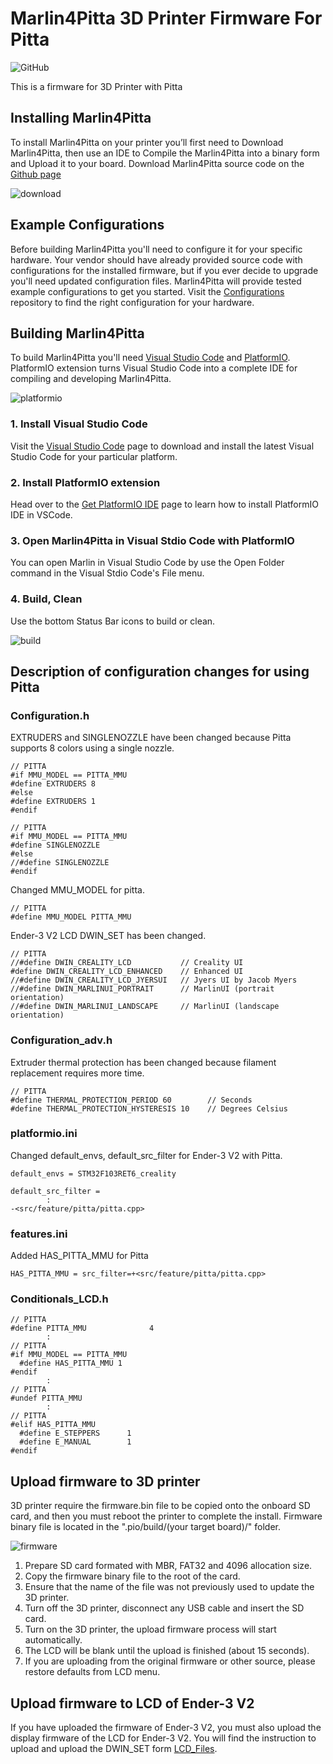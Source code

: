 # Marlin4Pitta 3D Printer Firmware For Pitta

![GitHub](https://img.shields.io/github/license/Stellamove/Marlin4Pitta)

This is a firmware for 3D Printer with Pitta

## Installing Marlin4Pitta
To install Marlin4Pitta on your printer you’ll first need to Download Marlin4Pitta, then use an IDE to Compile the Marlin4Pitta into a binary form and Upload it to your board. Download Marlin4Pitta source code on the [Github page](https://github.com/Stellamove/Marlin4Pitta)

![download](https://user-images.githubusercontent.com/96027590/145907300-a39be774-6594-4594-b73b-d7e76439e0f6.jpg)

## Example Configurations
Before building Marlin4Pitta you'll need to configure it for your specific hardware. Your vendor should have already provided source code with configurations for the installed firmware, but if you ever decide to upgrade you'll need updated configuration files. Marlin4Pitta will provide tested example configurations to get you started. Visit the [Configurations](https://github.com/Stellamove/Configurations) repository to find the right configuration for your hardware.

## Building Marlin4Pitta
To build Marlin4Pitta you'll need [Visual Studio Code](https://code.visualstudio.com/) and [PlatformIO](https://docs.platformio.org/en/latest//integration/ide/index.html#platformio-ide). PlatformIO extension turns Visual Studio Code into a complete IDE for compiling and developing Marlin4Pitta.

![platformio](https://user-images.githubusercontent.com/96027590/145910073-1413379d-7f93-4516-ac42-30f6231ab456.jpg)

### 1. Install Visual Studio Code
Visit the [Visual Studio Code](https://code.visualstudio.com/) page to download and install the latest Visual Studio Code for your particular platform.

### 2. Install PlatformIO extension
Head over to the [Get PlatformIO IDE](https://platformio.org/install/ide?install=vscode) page to learn how to install PlatformIO IDE in VSCode.

### 3. Open Marlin4Pitta in Visual Stdio Code with PlatformIO
You can open Marlin in Visual Studio Code by use the Open Folder command in the Visual Stdio Code's File menu.

### 4. Build, Clean
Use the bottom Status Bar icons to build or clean.

![build](https://user-images.githubusercontent.com/96027590/145912771-bc4068ba-0bb7-4cd6-96e2-744c8dde9246.jpg)

## Description of configuration changes for using Pitta
### Configuration.h
EXTRUDERS and SINGLENOZZLE have been changed because Pitta supports 8 colors using a single nozzle.
```
// PITTA
#if MMU_MODEL == PITTA_MMU
#define EXTRUDERS 8
#else
#define EXTRUDERS 1
#endif
```

```
// PITTA
#if MMU_MODEL == PITTA_MMU
#define SINGLENOZZLE
#else
//#define SINGLENOZZLE
#endif
```

Changed MMU_MODEL for pitta.
```
// PITTA
#define MMU_MODEL PITTA_MMU
```

Ender-3 V2 LCD DWIN_SET has been changed.
```
// PITTA
//#define DWIN_CREALITY_LCD           // Creality UI
#define DWIN_CREALITY_LCD_ENHANCED    // Enhanced UI
//#define DWIN_CREALITY_LCD_JYERSUI   // Jyers UI by Jacob Myers
//#define DWIN_MARLINUI_PORTRAIT      // MarlinUI (portrait orientation)
//#define DWIN_MARLINUI_LANDSCAPE     // MarlinUI (landscape orientation)
```

### Configuration_adv.h
Extruder thermal protection has been changed because filament replacement requires more time.
```
// PITTA
#define THERMAL_PROTECTION_PERIOD 60        // Seconds
#define THERMAL_PROTECTION_HYSTERESIS 10    // Degrees Celsius
```

### platformio.ini
Changed default_envs, default_src_filter for Ender-3 V2 with Pitta.
```
default_envs = STM32F103RET6_creality
```

```
default_src_filter = 
        :
-<src/feature/pitta/pitta.cpp>
```

### features.ini
Added HAS_PITTA_MMU for Pitta
```
HAS_PITTA_MMU = src_filter=+<src/feature/pitta/pitta.cpp>
```

### Conditionals_LCD.h
```
// PITTA
#define PITTA_MMU              4
        :
// PITTA
#if MMU_MODEL == PITTA_MMU
  #define HAS_PITTA_MMU 1
#endif
        :
// PITTA
#undef PITTA_MMU
        :
// PITTA
#elif HAS_PITTA_MMU
  #define E_STEPPERS      1
  #define E_MANUAL        1
#endif
```

## Upload firmware to 3D printer
3D printer require the firmware.bin file to be copied onto the onboard SD card, and then you must reboot the printer to complete the install. Firmware binary file is located in the ".pio/build/(your target board)/" folder.

![firmware](https://user-images.githubusercontent.com/96027590/145913563-e3164dec-4648-4d95-b00d-e1b66b650789.jpg)

1. Prepare SD card formated with MBR, FAT32 and 4096 allocation size.
2. Copy the firmware binary file to the root of the card.
3. Ensure that the name of the file was not previously used to update the 3D printer.
4. Turn off the 3D printer, disconnect any USB cable and insert the SD card.
5. Turn on the 3D printer, the upload firmware process will start automatically.
6. The LCD will be blank until the upload is finished (about 15 seconds).
7. If you are uploading from the original firmware or other source, please restore defaults from LCD menu.

## Upload firmware to LCD of Ender-3 V2
If you have uploaded the firmware of Ender-3 V2, you must also upload the display firmware of the LCD for Ender-3 V2. You will find the instruction to upload and upload the DWIN_SET form [LCD_Files](https://github.com/Stellamove/LCD_Files/tree/master/Ender-3%20V2).

